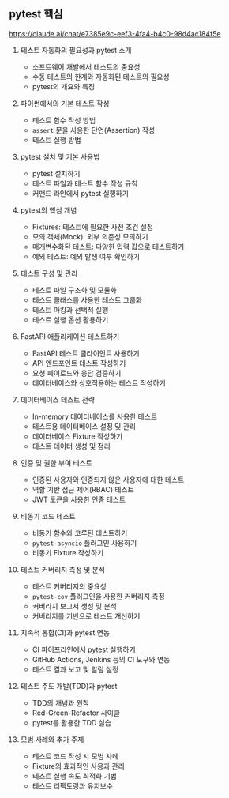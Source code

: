 ## pytest 핵심

https://claude.ai/chat/e7385e9c-eef3-4fa4-b4c0-98d4ac184f5e

1. 테스트 자동화의 필요성과 pytest 소개
   - 소프트웨어 개발에서 테스트의 중요성
   - 수동 테스트의 한계와 자동화된 테스트의 필요성
   - pytest의 개요와 특징

2. 파이썬에서의 기본 테스트 작성
   - 테스트 함수 작성 방법
   - `assert` 문을 사용한 단언(Assertion) 작성
   - 테스트 실행 방법

3. pytest 설치 및 기본 사용법
   - pytest 설치하기
   - 테스트 파일과 테스트 함수 작성 규칙
   - 커맨드 라인에서 pytest 실행하기

4. pytest의 핵심 개념
   - Fixtures: 테스트에 필요한 사전 조건 설정
   - 모의 객체(Mock): 외부 의존성 모의하기
   - 매개변수화된 테스트: 다양한 입력 값으로 테스트하기
   - 예외 테스트: 예외 발생 여부 확인하기

5. 테스트 구성 및 관리
   - 테스트 파일 구조화 및 모듈화
   - 테스트 클래스를 사용한 테스트 그룹화
   - 테스트 마킹과 선택적 실행
   - 테스트 실행 옵션 활용하기

6. FastAPI 애플리케이션 테스트하기
   - FastAPI 테스트 클라이언트 사용하기
   - API 엔드포인트 테스트 작성하기
   - 요청 페이로드와 응답 검증하기
   - 데이터베이스와 상호작용하는 테스트 작성하기

7. 데이터베이스 테스트 전략
   - In-memory 데이터베이스를 사용한 테스트
   - 테스트용 데이터베이스 설정 및 관리
   - 데이터베이스 Fixture 작성하기
   - 테스트 데이터 생성 및 정리

8. 인증 및 권한 부여 테스트
   - 인증된 사용자와 인증되지 않은 사용자에 대한 테스트
   - 역할 기반 접근 제어(RBAC) 테스트
   - JWT 토큰을 사용한 인증 테스트

9. 비동기 코드 테스트
   - 비동기 함수와 코루틴 테스트하기
   - `pytest-asyncio` 플러그인 사용하기
   - 비동기 Fixture 작성하기

10. 테스트 커버리지 측정 및 분석
    - 테스트 커버리지의 중요성
    - `pytest-cov` 플러그인을 사용한 커버리지 측정
    - 커버리지 보고서 생성 및 분석
    - 커버리지를 기반으로 테스트 개선하기

11. 지속적 통합(CI)과 pytest 연동
    - CI 파이프라인에서 pytest 실행하기
    - GitHub Actions, Jenkins 등의 CI 도구와 연동
    - 테스트 결과 보고 및 알림 설정

12. 테스트 주도 개발(TDD)과 pytest
    - TDD의 개념과 원칙
    - Red-Green-Refactor 사이클
    - pytest를 활용한 TDD 실습

13. 모범 사례와 추가 주제
    - 테스트 코드 작성 시 모범 사례
    - Fixture의 효과적인 사용과 관리
    - 테스트 실행 속도 최적화 기법
    - 테스트 리팩토링과 유지보수